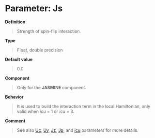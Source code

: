 # Parameter: Js

**Definition**

> Strength of spin-flip interaction.

**Type**

> Float, double precision

**Default value**

> 0.0

**Component**

> Only for the **JASMINE** component.

**Behavior**

> It is used to build the interaction term in the local Hamiltonian, only valid when *icu* = 1 or *icu* = 3.

**Comment**

> See also [Uc](p_uc.md), [Uv](p_uv.md), [Jz](p_jz.md), [Jp](p_jp.md), and [icu](p_icu.md) parameters for more details.
